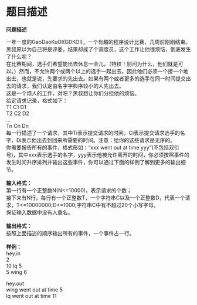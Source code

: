 # 题目描述


<p>
<strong>问题描述</strong> 
</p>
<p>
一年一度的GaoDaoKuOI(GDKOI)，一个有趣的程序设计比赛，几周前刚刚结束。黑叔原以为自己将是评委，结果却成了个调度员，这个工作让他很烦恼，倒底发生了什么呢？<br/>
在比赛期间，选手们希望能出去休息一会儿，（特权！别问为什么，他们就是可以。）然而，不允许两个或两个以上的选手一起出去，因此他们必须一个接一个地出去，也就是说，先要求的先出去。如果有两个或者更多的选手在同一时间提交出去的请求，我们认定由名字字典序较小的人先出去。<br/>
这是一个烦人的工作，对吧？黑叔想让你们分担他的烦恼。<br/>
给定请求记录，格式如下：<br/>
T1 C1 D1<br/>
T2 C2 D2<br/>
...<br/>
Tn Cn Dn<br/>
每一行描述了一个请求，其中Ti表示提交请求的时间，Ci表示提交请求选手的名字，Di表示他出去到回来所需要的时间。注意：给你的这些请求是无序的。<br/>
你需要报告所有的事件，格式形如：“xxx went out at time yyy”(不包括双引号)，其中xxx表示选手的名字，yyy表示他被允许离开的时间，你必须按照事件的发生时间升序排列并输出这些事件，你可以通过下面的样例了解到更多的输出细节。<br/>
<br/>
<strong>输入格式：</strong><br/>
第一行有一个正整数N(N&lt;=10000)，表示请求的个数；<br/>
接下来有N行，每行有一个正整数T，一个字符串C以及一个正整数D，代表一个请求，T&lt;=10000000;D&lt;=1000;字符串C中有不超过20个小写字母。<br/>
保证输入数据中没有人重名。<br/>
<br/>
<strong>输出格式：</strong><br/>
按照上面描述的顺序输出所有的事件，一个事件占一行。<br/>
<br/>
<strong>样例：</strong><br/>
hey.in<br/>
2<br/>
10 lq 5<br/>
5 wing 6
</p>
<p>
hey.out<br/>
wing went out at time 5<br/>
lq went out at time 11
</p>
<br/>
